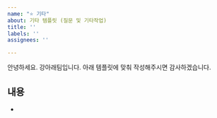 ```yaml
---
name: "⭐ 기타"
about: 기타 템플릿 (질문 및 기타작업)
title: ''
labels: ''
assignees: ''

---
```


안녕하세요. 강아래팀입니다.
아래 템플릿에 맞춰 작성해주시면 감사하겠습니다.


## 내용
-
